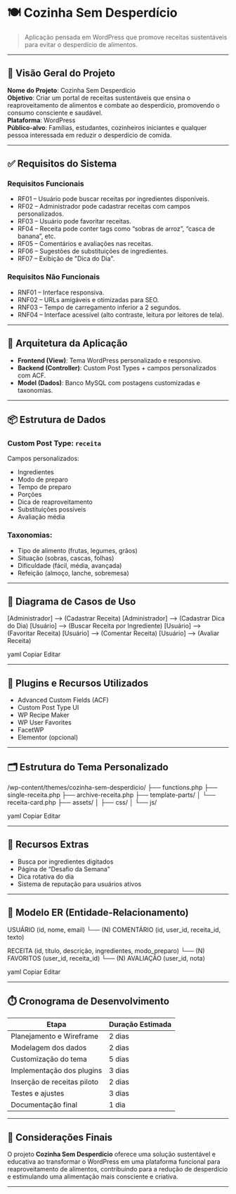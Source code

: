 # 🍽️ Cozinha Sem Desperdício

> Aplicação pensada em WordPress que promove receitas sustentáveis para evitar o desperdício de alimentos.

---

## 🧾 Visão Geral do Projeto

**Nome do Projeto**: Cozinha Sem Desperdício  
**Objetivo**: Criar um portal de receitas sustentáveis que ensina o reaproveitamento de alimentos e combate ao desperdício, promovendo o consumo consciente e saudável.  
**Plataforma**: WordPress  
**Público-alvo**: Famílias, estudantes, cozinheiros iniciantes e qualquer pessoa interessada em reduzir o desperdício de comida.

---

## ✅ Requisitos do Sistema

### Requisitos Funcionais

- RF01 – Usuário pode buscar receitas por ingredientes disponíveis.
- RF02 – Administrador pode cadastrar receitas com campos personalizados.
- RF03 – Usuário pode favoritar receitas.
- RF04 – Receita pode conter tags como “sobras de arroz”, “casca de banana”, etc.
- RF05 – Comentários e avaliações nas receitas.
- RF06 – Sugestões de substituições de ingredientes.
- RF07 – Exibição de "Dica do Dia".

### Requisitos Não Funcionais

- RNF01 – Interface responsiva.
- RNF02 – URLs amigáveis e otimizadas para SEO.
- RNF03 – Tempo de carregamento inferior a 2 segundos.
- RNF04 – Interface acessível (alto contraste, leitura por leitores de tela).

---

## 🧱 Arquitetura da Aplicação

- **Frontend (View)**: Tema WordPress personalizado e responsivo.
- **Backend (Controller)**: Custom Post Types + campos personalizados com ACF.
- **Model (Dados)**: Banco MySQL com postagens customizadas e taxonomias.

---

## 📦 Estrutura de Dados

### Custom Post Type: `receita`

Campos personalizados:
- Ingredientes
- Modo de preparo
- Tempo de preparo
- Porções
- Dica de reaproveitamento
- Substituições possíveis
- Avaliação média

### Taxonomias:

- Tipo de alimento (frutas, legumes, grãos)
- Situação (sobras, cascas, folhas)
- Dificuldade (fácil, média, avançada)
- Refeição (almoço, lanche, sobremesa)

---

## 🎯 Diagrama de Casos de Uso

[Administrador] --> (Cadastrar Receita)
[Administrador] --> (Cadastrar Dica do Dia)
[Usuário] --> (Buscar Receita por Ingrediente)
[Usuário] --> (Favoritar Receita)
[Usuário] --> (Comentar Receita)
[Usuário] --> (Avaliar Receita)

yaml
Copiar
Editar

---

## 🔌 Plugins e Recursos Utilizados

- Advanced Custom Fields (ACF)
- Custom Post Type UI
- WP Recipe Maker
- WP User Favorites
- FacetWP
- Elementor (opcional)

---

## 🗂️ Estrutura do Tema Personalizado

/wp-content/themes/cozinha-sem-desperdicio/
├── functions.php
├── single-receita.php
├── archive-receita.php
├── template-parts/
│ └── receita-card.php
├── assets/
│ ├── css/
│ └── js/

yaml
Copiar
Editar

---

## 🧠 Recursos Extras

- Busca por ingredientes digitados
- Página de “Desafio da Semana”
- Dica rotativa do dia
- Sistema de reputação para usuários ativos

---

## 🔗 Modelo ER (Entidade-Relacionamento)

USUÁRIO (id, nome, email)
└── (N) COMENTÁRIO (id, user_id, receita_id, texto)

RECEITA (id, título, descrição, ingredientes, modo_preparo)
└── (N) FAVORITOS (user_id, receita_id)
└── (N) AVALIAÇÃO (user_id, nota)

yaml
Copiar
Editar

---

## ⏱️ Cronograma de Desenvolvimento

| Etapa                         | Duração Estimada |
|------------------------------|------------------|
| Planejamento e Wireframe     | 2 dias           |
| Modelagem dos dados          | 2 dias           |
| Customização do tema         | 5 dias           |
| Implementação dos plugins    | 3 dias           |
| Inserção de receitas piloto  | 2 dias           |
| Testes e ajustes             | 3 dias           |
| Documentação final           | 1 dia            |

---

## 🌱 Considerações Finais

O projeto **Cozinha Sem Desperdício** oferece uma solução sustentável e educativa ao transformar o WordPress em uma plataforma funcional para reaproveitamento de alimentos, contribuindo para a redução de desperdício e estimulando uma alimentação mais consciente e criativa.

---


